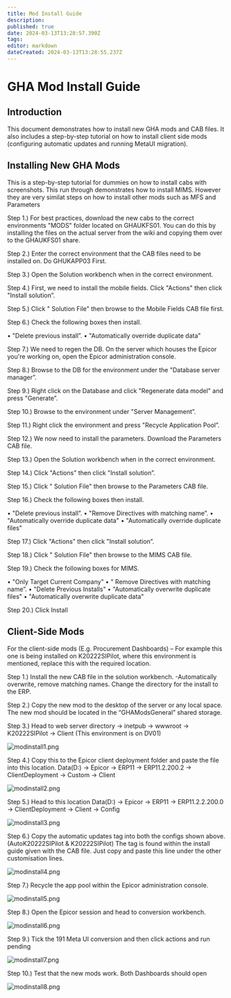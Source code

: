 ```yaml
---
title: Mod Install Guide
description: 
published: true
date: 2024-03-13T13:28:57.390Z
tags: 
editor: markdown
dateCreated: 2024-03-13T13:28:55.237Z
---
```


# GHA Mod Install Guide


## Introduction

This document demonstrates how to install new GHA mods and CAB files. It also includes a step-by-step tutorial on how to install client side mods (configuring automatic updates and running MetaUI migration). 

## Installing New GHA Mods
This is a step-by-step tutorial for dummies on how to install cabs with screenshots. This run through demonstrates how to install MIMS. However they are very similat steps on how to install other mods such as MFS and Parameters
 
Step 1.) For best practices, download the new cabs to the correct environments "MODS" folder located on GHAUKFS01.
You can do this by installing the files on the actual server from the wiki and copying them over to the GHAUKFS01 share.
  
Step 2.) Enter the correct environment that the CAB files need to be installed on. Do GHUKAPP03 First.
  
Step 3.) Open the Solution workbench when in the correct environment. 
  
Step 4.) First, we need to install the mobile fields.  Click "Actions" then click "Install solution”. 
  
Step 5.) Click " Solution File" then browse to the Mobile Fields CAB file first. 
 
Step 6.) Check the following boxes then install. 
 
•	"Delete previous install”.
•	"Automatically override duplicate data" 
  
Step 7.) We need to regen the DB. On the server which houses the Epicor you're working on, open the Epicor administration console. 
  
Step 8.) Browse to the DB for the environment under the "Database server manager”. 
  
Step 9.) Right click on the Database and click "Regenerate data model" and press "Generate”. 
  

Step 10.) Browse to the environment under "Server Management”. 
 
Step 11.) Right click the environment and press "Recycle Application Pool”. 
  
Step 12.) We now need to install the parameters. Download the Parameters CAB file. 
 
Step 13.) Open the Solution workbench when in the correct environment.  
 
Step 14.) Click "Actions" then click "Install solution”. 
  
Step 15.) Click " Solution File" then browse to the Parameters CAB file. 
 
Step 16.) Check the following boxes then install. 
 
•	"Delete previous install”.
•	"Remove Directives with matching name”.
•	"Automatically override duplicate data" 
•	"Automatically override duplicate files"
  
Step 17.) Click "Actions" then click "Install solution”. 
  
Step 18.) Click " Solution File" then browse to the MIMS CAB file.
  
Step 19.) Check the following boxes for MIMS. 
 
•	"Only Target Current Company"
•	" Remove Directives with matching name”.
•	"Delete Previous Installs" 
•	"Automatically overwrite duplicate files"
•	"Automatically overwrite duplicate data"
 
 Step 20.) Click Install 
 

## Client-Side Mods
For the client-side mods (E.g. Procurement Dashboards) – For example this one is being installed on K20222SIPilot, where this environment is mentioned, replace this with the required location. 
 
Step 1.) Install the new CAB file in the solution workbench. 
-Automatically overwrite, remove matching names. Change the directory for the install to the      ERP.

Step 2.) Copy the new mod to the desktop of the server or any local space. The new mod should be located in the “GHAModsGeneral” shared storage.
 
Step 3.) Head to web server directory -> inetpub -> wwwroot -> K20222SIPilot -> Client (This environment is on DV01) 
 
 ![modinstall1.png](/technical-documentation/modinstall1.png)
 
Step 4.) Copy this to the Epicor client deployment folder and paste the file into this location. Data(D:) -> Epicor -> ERP11 -> ERP11.2.200.2 -> ClientDeployment -> Custom -> Client  

![modinstall2.png](/technical-documentation/modinstall2.png)
  
Step 5.) Head to this location Data(D:) -> Epicor -> ERP11 -> ERP11.2.2.200.0 -> ClientDeployment -> Client -> Config
 
 ![modinstall3.png](/technical-documentation/modinstall3.png)
 
Step 6.) Copy the automatic updates tag into both the configs shown above. (AutoK20222SIPilot & K20222SIPilot) The tag is found within the install guide given with the CAB file. Just copy and paste this line under the other customisation lines. 
 
 ![modinstall4.png](/technical-documentation/modinstall4.png)

Step 7.) Recycle the app pool within the Epicor administration console. 

![modinstall5.png](/technical-documentation/modinstall5.png)

Step 8.) Open the Epicor session and head to conversion workbench. 

![modinstall6.png](/technical-documentation/modinstall6.png)

Step 9.) Tick the 191 Meta UI conversion and then click actions and run pending 

![modinstall7.png](/technical-documentation/modinstall7.png)

Step 10.) Test that the new mods work. Both Dashboards should open

![modinstall8.png](/technical-documentation/modinstall8.png) 


